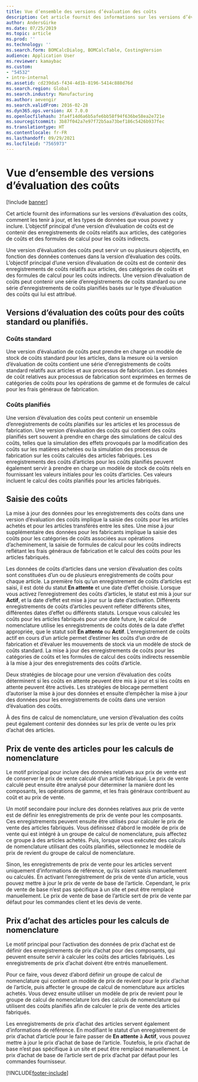 ```yaml
---
title: Vue d’ensemble des versions d’évaluation des coûts
description: Cet article fournit des informations sur les versions d’évaluation des coûts, comment les tenir à jour, et les types de données que vous pouvez y inclure. L’objectif principal d’une version d’évaluation de coûts est de contenir des enregistrements de coûts relatifs aux articles, des catégories de coûts et des formules de calcul pour les coûts indirects.
author: AndersGirke
ms.date: 07/25/2019
ms.topic: article
ms.prod: ''
ms.technology: ''
ms.search.form: BOMCalcDialog, BOMCalcTable, CostingVersion
audience: Application User
ms.reviewer: kamaybac
ms.custom:
- "54532"
- intro-internal
ms.assetid: cd239da5-f434-4d1b-8196-5414c888d76d
ms.search.region: Global
ms.search.industry: Manufacturing
ms.author: aevengir
ms.search.validFrom: 2016-02-28
ms.dyn365.ops.version: AX 7.0.0
ms.openlocfilehash: 3fa4f14d6a6b5afe6bb58f94f636be58ea2e721e
ms.sourcegitcommit: 3b87f042a7e97f72b5aa73bef186c5426b937fec
ms.translationtype: HT
ms.contentlocale: fr-FR
ms.lasthandoff: 09/29/2021
ms.locfileid: "7565973"
---
```

# <a name="costing-versions-overview"></a>Vue d’ensemble des versions d’évaluation des coûts

[!include [banner](../includes/banner.md)]

Cet article fournit des informations sur les versions d’évaluation des coûts, comment les tenir à jour, et les types de données que vous pouvez y inclure. L’objectif principal d’une version d’évaluation de coûts est de contenir des enregistrements de coûts relatifs aux articles, des catégories de coûts et des formules de calcul pour les coûts indirects.

Une version d’évaluation des coûts peut servir un ou plusieurs objectifs, en fonction des données contenues dans la version d’évaluation des coûts. L’objectif principal d’une version d’évaluation de coûts est de contenir des enregistrements de coûts relatifs aux articles, des catégories de coûts et des formules de calcul pour les coûts indirects. Une version d’évaluation de coûts peut contenir une série d’enregistrements de coûts standard ou une série d’enregistrements de coûts planifiés basés sur le type d’évaluation des coûts qui lui est attribué.

## <a name="costing-versions-for-standard-or-planned-costs"></a>Versions d’évaluation des coûts pour des coûts standard ou planifiés.
### <a name="standard-costs"></a>Coûts standard

Une version d’évaluation de coûts peut prendre en charge un modèle de stock de coûts standard pour les articles, dans la mesure où la version d’évaluation de coûts contient une série d’enregistrements de coûts standard relatifs aux articles et aux processus de fabrication. Les données de coût relatives aux processus de fabrication sont exprimées en termes de catégories de coûts pour les opérations de gamme et de formules de calcul pour les frais généraux de fabrication.

### <a name="planned-costs"></a>Coûts planifiés

Une version d’évaluation des coûts peut contenir un ensemble d’enregistrements de coûts planifiés sur les articles et les processus de fabrication. Une version d’évaluation des coûts qui contient des coûts planifiés sert souvent à prendre en charge des simulations de calcul des coûts, telles que la simulation des effets provoqués par la modification des coûts sur les matières achetées ou la simulation des processus de fabrication sur les coûts calculés des articles fabriqués. Les enregistrements des coûts d’articles pour les coûts planifiés peuvent également servir à prendre en charge un modèle de stock de coûts réels en fournissant les valeurs initiales pour les coûts d’articles. Ces valeurs incluent le calcul des coûts planifiés pour les articles fabriqués.

## <a name="entering-costs"></a>Saisie des coûts
La mise à jour des données pour les enregistrements des coûts dans une version d’évaluation des coûts implique la saisie des coûts pour les articles achetés et pour les articles transférés entre les sites. Une mise à jour supplémentaire des données pour les fabricants implique la saisie des coûts pour les catégories de coûts associées aux opérations d’acheminement, la saisie de formules de calcul pour les coûts indirects reflétant les frais généraux de fabrication et le calcul des coûts pour les articles fabriqués. 

Les données de coûts d’articles dans une version d’évaluation des coûts sont constituées d’un ou de plusieurs enregistrements de coûts pour chaque article. La première fois qu’un enregistrement de coûts d’articles est saisi, il est doté du statut **En attente** et une date d’effet choisie. Lorsque vous activez l’enregistrement des coûts d’articles, le statut est mis à jour sur **Actif**, et la date d’effet est mise à jour sur la date d’activation. Différents enregistrements de coûts d’articles peuvent refléter différents sites, différentes dates d’effet ou différents statuts. Lorsque vous calculez les coûts pour les articles fabriqués pour une date future, le calcul de nomenclature utilise les enregistrements de coûts dotés de la date d’effet appropriée, que le statut soit **En attente** ou **Actif**. L’enregistrement de coûts actif en cours d’un article permet d’estimer les coûts d’un ordre de fabrication et d’évaluer les mouvements de stock via un modèle de stock de coûts standard. La mise à jour des enregistrements de coûts pour les catégories de coûts et les formules de calcul des coûts indirects ressemble à la mise à jour des enregistrements des coûts d’article. 

Deux stratégies de blocage pour une version d’évaluation des coûts déterminent si les coûts en attente peuvent être mis à jour et si les coûts en attente peuvent être activés. Les stratégies de blocage permettent d’autoriser la mise à jour des données et ensuite d’empêcher la mise à jour des données pour les enregistrements de coûts dans une version d’évaluation des coûts. 

À des fins de calcul de nomenclature, une version d’évaluation des coûts peut également contenir des données sur les prix de vente ou les prix d’achat des articles.

## <a name="item-sales-prices-for-bom-calculations"></a>Prix de vente des articles pour les calculs de nomenclature
Le motif principal pour inclure des données relatives aux prix de vente est de conserver le prix de vente calculé d’un article fabriqué. Le prix de vente calculé peut ensuite être analysé pour déterminer la manière dont les composants, les opérations de gamme, et les frais généraux contribuent au coût et au prix de vente. 

Un motif secondaire pour inclure des données relatives aux prix de vente est de définir les enregistrements de prix de vente pour les composants. Ces enregistrements peuvent ensuite être utilisés pour calculer le prix de vente des articles fabriqués. Vous définissez d’abord le modèle de prix de vente qui est intégré à un groupe de calcul de nomenclature, puis affectez ce groupe à des articles achetés. Puis, lorsque vous exécutez des calculs de nomenclature utilisant des coûts planifiés, sélectionnez le modèle de prix de revient du groupe de calcul de nomenclature. 

Sinon, les enregistrements de prix de vente pour les articles servent uniquement d’informations de référence, qu’ils soient saisis manuellement ou calculés. En activant l’enregistrement de prix de vente d’un article, vous pouvez mettre à jour le prix de vente de base de l’article. Cependant, le prix de vente de base n’est pas spécifique à un site et peut être remplacé manuellement. Le prix de vente de base de l’article sert de prix de vente par défaut pour les commandes client et les devis de vente.

## <a name="item-purchase-prices-for-bom-calculations"></a>Prix d’achat des articles pour les calculs de nomenclature
Le motif principal pour l’activation des données de prix d’achat est de définir des enregistrements de prix d’achat pour des composants, qui peuvent ensuite servir à calculer les coûts des articles fabriqués. Les enregistrements de prix d’achat doivent être entrés manuellement. 

Pour ce faire, vous devez d’abord définir un groupe de calcul de nomenclature qui contient un modèle de prix de revient pour le prix d’achat de l’article, puis affecter le groupe de calcul de nomenclature aux articles achetés. Vous devez ensuite utiliser un modèle de prix de revient pour le groupe de calcul de nomenclature lors des calculs de nomenclature qui utilisent des coûts planifiés afin de calculer le prix de vente des articles fabriqués. 

Les enregistrements de prix d’achat des articles servent également d’informations de référence. En modifiant le statut d’un enregistrement de prix d’achat d’article pour le faire passer de **En attente** à **Actif**, vous pouvez mettre à jour le prix d’achat de base de l’article. Toutefois, le prix d’achat de base n’est pas spécifique à un site et peut être remplacé manuellement. Le prix d’achat de base de l’article sert de prix d’achat par défaut pour les commandes fournisseur.





[!INCLUDE[footer-include](../../includes/footer-banner.md)]